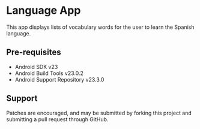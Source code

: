 Language App
===================================

This app displays lists of vocabulary words for the user to learn the Spanish language.


Pre-requisites
--------------

- Android SDK v23
- Android Build Tools v23.0.2
- Android Support Repository v23.3.0


Support
-------

Patches are encouraged, and may be submitted by forking this project and
submitting a pull request through GitHub.
